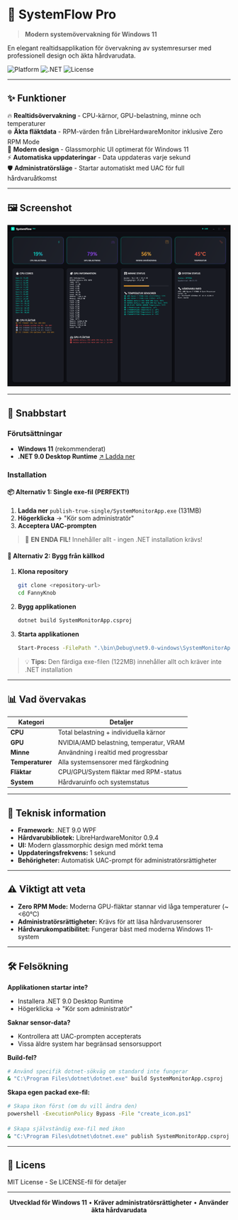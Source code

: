 # 🚀 SystemFlow Pro

> **Modern systemövervakning för Windows 11**

En elegant realtidsapplikation för övervakning av systemresurser med professionell design och äkta hårdvarudata.

![Platform](https://img.shields.io/badge/Platform-Windows%2011-0078d4?style=flat-square&logo=windows)
![.NET](https://img.shields.io/badge/.NET-9.0-512bd4?style=flat-square&logo=dotnet)
![License](https://img.shields.io/badge/License-MIT-00d084?style=flat-square)

---

## ✨ Funktioner

🔥 **Realtidsövervakning** - CPU-kärnor, GPU-belastning, minne och temperaturer  
❄️ **Äkta fläktdata** - RPM-värden från LibreHardwareMonitor inklusive Zero RPM Mode  
🎨 **Modern design** - Glassmorphic UI optimerat för Windows 11  
⚡ **Automatiska uppdateringar** - Data uppdateras varje sekund  
🛡️ **Administratörsläge** - Startar automatiskt med UAC för full hårdvaruåtkomst  

---

## 🖼️ Screenshot

![SystemFlow Pro](screenshot.png)

---

## 🚀 Snabbstart

### Förutsättningar
- **Windows 11** (rekommenderat)
- **.NET 9.0 Desktop Runtime** [↗ Ladda ner](https://dotnet.microsoft.com/download/dotnet/9.0)

### Installation

#### 📦 **Alternativ 1: Single exe-fil (PERFEKT!)**
1. **Ladda ner** `publish-true-single/SystemMonitorApp.exe` (131MB)
2. **Högerklicka** → "Kör som administratör"  
3. **Acceptera UAC-prompten**

> 🎉 **EN ENDA FIL!** Innehåller allt - ingen .NET installation krävs!

#### 🔧 **Alternativ 2: Bygg från källkod**
1. **Klona repository**
   ```bash
   git clone <repository-url>
   cd FannyKnob
   ```

2. **Bygg applikationen**
   ```bash
   dotnet build SystemMonitorApp.csproj
   ```

3. **Starta applikationen**
   ```bash
   Start-Process -FilePath ".\bin\Debug\net9.0-windows\SystemMonitorApp.exe"
   ```

> 💡 **Tips:** Den färdiga exe-filen (122MB) innehåller allt och kräver inte .NET installation

---

## 📊 Vad övervakas

| Kategori | Detaljer |
|----------|----------|
| **CPU** | Total belastning + individuella kärnor |
| **GPU** | NVIDIA/AMD belastning, temperatur, VRAM |
| **Minne** | Användning i realtid med progressbar |
| **Temperaturer** | Alla systemsensorer med färgkodning |
| **Fläktar** | CPU/GPU/System fläktar med RPM-status |
| **System** | Hårdvaruinfo och systemstatus |

---

## 🔧 Teknisk information

- **Framework:** .NET 9.0 WPF
- **Hårdvarubibliotek:** LibreHardwareMonitor 0.9.4
- **UI:** Modern glassmorphic design med mörkt tema
- **Uppdateringsfrekvens:** 1 sekund
- **Behörigheter:** Automatisk UAC-prompt för administratörsrättigheter

---

## ⚠️ Viktigt att veta

- **Zero RPM Mode:** Moderna GPU-fläktar stannar vid låga temperaturer (~<60°C)
- **Administratörsrättigheter:** Krävs för att läsa hårdvarusensorer
- **Hårdvarukompatibilitet:** Fungerar bäst med moderna Windows 11-system

---

## 🛠️ Felsökning

**Applikationen startar inte?**
- Installera .NET 9.0 Desktop Runtime
- Högerklicka → "Kör som administratör"

**Saknar sensor-data?**
- Kontrollera att UAC-prompten accepterats
- Vissa äldre system har begränsad sensorsupport

**Build-fel?**
```bash
# Använd specifik dotnet-sökväg om standard inte fungerar
& "C:\Program Files\dotnet\dotnet.exe" build SystemMonitorApp.csproj
```

**Skapa egen packad exe-fil:**
```bash
# Skapa ikon först (om du vill ändra den)
powershell -ExecutionPolicy Bypass -File "create_icon.ps1"

# Skapa självständig exe-fil med ikon
& "C:\Program Files\dotnet\dotnet.exe" publish SystemMonitorApp.csproj -c Release -r win-x64 --self-contained -p:PublishSingleFile=true -o publish
```

---

## 📄 Licens

MIT License - Se LICENSE-fil för detaljer

---

<div align="center">

**Utvecklad för Windows 11** • **Kräver administratörsrättigheter** • **Använder äkta hårdvarudata**

</div> 